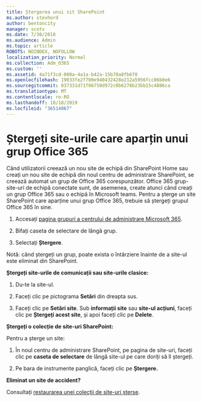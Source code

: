 ```yaml
---
title: Ștergerea unui sit SharePoint
ms.author: stevhord
author: bentoncity
manager: scotv
ms.date: 7/30/2018
ms.audience: Admin
ms.topic: article
ROBOTS: NOINDEX, NOFOLLOW
localization_priority: Normal
ms.collection: Adm_O365
ms.custom: ''
ms.assetid: 4a71f3cd-000a-4a1a-b42a-15b70a8fb6f8
ms.openlocfilehash: 19033fe2f700e940432428e212a5956fcc06b0e6
ms.sourcegitcommit: 037331d71f06750d972c0b6278b23bb15c4806ca
ms.translationtype: MT
ms.contentlocale: ro-RO
ms.lasthandoff: 10/18/2019
ms.locfileid: "36514067"
---
```

# <a name="delete-sites-that-belong-to-an-office-365-group"></a>Ștergeți site-urile care aparțin unui grup Office 365

Când utilizatorii creează un nou site de echipă din SharePoint Home sau creați un nou site de echipă din noul centru de administrare SharePoint, se creează automat un grup de Office 365 corespunzător. Office 365 grup-site-uri de echipă conectate sunt, de asemenea, create atunci când creați un grup Office 365 sau o echipă în Microsoft teams. Pentru a șterge un site SharePoint care aparține unui grup Office 365, trebuie să ștergeți grupul Office 365 în sine. 
  
1. Accesați [pagina grupuri a centrului de administrare Microsoft 365](https://portal.office.com/adminportal/home#/groups).
    
2. Bifați caseta de selectare de lângă grup.
    
3. Selectați **Ștergere**.
    
Notă: când ștergeți un grup, poate exista o întârziere înainte de a site-ul este eliminat din SharePoint.
  
**Ștergeți site-urile de comunicații sau site-urile clasice:**

1. Du-te la site-ul.
  
2. Faceți clic pe pictograma **Setări** din dreapta sus. 
  
3. Faceți clic pe **Setări site**. Sub **informații site** sau **site-ul acțiuni**, faceți clic pe **Ștergeți acest site**, și apoi faceți clic pe **Delete**.
  
**Ștergeți o colecție de site-uri SharePoint:**

Pentru a șterge un site:
  
1. În noul centru de administrare SharePoint, pe pagina de site-uri, faceți clic pe **caseta de selectare** de lângă site-ul pe care doriți să îl ștergeți. 
    
2. Pe bara de instrumente panglică, faceți clic pe **Ștergere.**
    
**Eliminat un site de accident?**

Consultați [restaurarea unei colecții de site-uri șterse](https://go.microsoft.com/fwlink/?linkid=867660).
  

